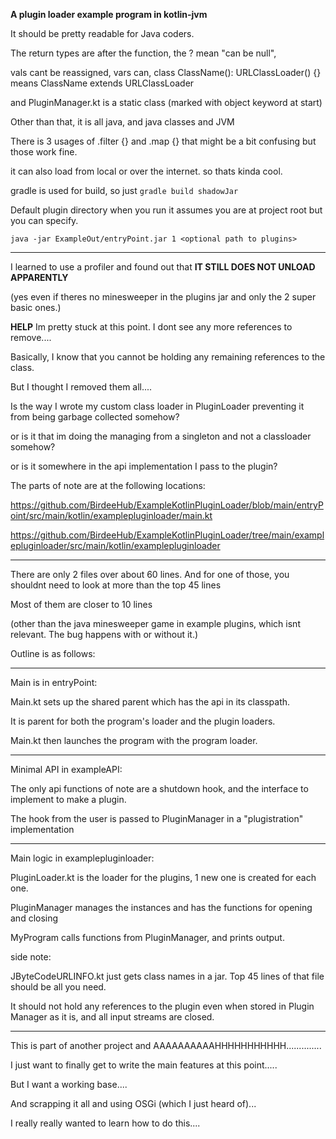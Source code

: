 **A plugin loader example program in kotlin-jvm**

It should be pretty readable for Java coders. 

The return types are after the function, the ? mean "can be null", 

vals cant be reassigned, vars can, class ClassName(): URLClassLoader() {} means ClassName extends URLClassLoader

and PluginManager.kt is a static class (marked with object keyword at start)

Other than that, it is all java, and java classes and JVM

There is 3 usages of .filter {} and .map {} that might be a bit confusing but those work fine.

it can also load from local or over the internet. so thats kinda cool.

gradle is used for build, so just ```gradle build shadowJar```

Default plugin directory when you run it assumes you are at project root but you can specify.

```java -jar ExampleOut/entryPoint.jar 1 <optional path to plugins>```

----------------------------------------------------------------------------------------------

I learned to use a profiler and found out that **IT STILL DOES NOT UNLOAD APPARENTLY** 

(yes even if theres no minesweeper in the plugins jar and only the 2 super basic ones.)

**HELP** Im pretty stuck at this point. I dont see any more references to remove....

Basically, I know that you cannot be holding any remaining references to the class.

But I thought I removed them all....

Is the way I wrote my custom class loader in PluginLoader preventing it from being garbage collected somehow?

or is it that im doing the managing from a singleton and not a classloader somehow?

or is it somewhere in the api implementation I pass to the plugin?

The parts of note are at the following locations:

https://github.com/BirdeeHub/ExampleKotlinPluginLoader/blob/main/entryPoint/src/main/kotlin/examplepluginloader/main.kt

https://github.com/BirdeeHub/ExampleKotlinPluginLoader/tree/main/examplepluginloader/src/main/kotlin/examplepluginloader

-------------------------------------------------------------------------------------

There are only 2 files over about 60 lines. And for one of those, you shouldnt need to look at more than the top 45 lines

Most of them are closer to 10 lines

(other than the java minesweeper game in example plugins, which isnt relevant. The bug happens with or without it.) 

Outline is as follows:

------

Main is in entryPoint:

Main.kt sets up the shared parent which has the api in its classpath. 

It is parent for both the program's loader and the plugin loaders. 

Main.kt then launches the program with the program loader.

-------

Minimal API in exampleAPI:

The only api functions of note are a shutdown hook, and the interface to implement to make a plugin. 

The hook from the user is passed to PluginManager in a "plugistration" implementation

--------

Main logic in examplepluginloader:

PluginLoader.kt is the loader for the plugins, 1 new one is created for each one.

PluginManager manages the instances and has the functions for opening and closing

MyProgram calls functions from PluginManager, and prints output.

side note:

JByteCodeURLINFO.kt just gets class names in a jar. Top 45 lines of that file should be all you need.

It should not hold any references to the plugin even when stored in Plugin Manager as it is, and all input streams are closed. 

--------------------------------------------------------------------------------------------------

This is part of another project and AAAAAAAAAAHHHHHHHHHHH..............

I just want to finally get to write the main features at this point..... 

But I want a working base.... 

And scrapping it all and using OSGi (which I just heard of)... 

I really really wanted to learn how to do this....
